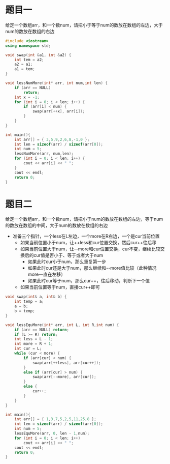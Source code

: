 # 题目一

给定一个数组arr，和一个数num，请把小于等于num的数放在数组的左边，大于num的数放在数组的右边

```c++
#include <iostream>
using namespace std;

void swap(int &a1, int &a2) {
	int tem = a2;
	a2 = a1;
	a1 = tem;
}

void lessNumMore(int* arr, int num,int len) {
	if (arr == NULL)
		return;
	int x = -1;
	for (int i = 0; i < len; i++) {
		if (arr[i] < num) {
			swap(arr[++x], arr[i]);
		}
	}
}

int main(){
	int arr[] = { 3,5,9,2,6,8,-1,0 };
	int len = sizeof(arr) / sizeof(arr[0]);
	int num = 5;
	lessNumMore(arr, num,len);
	for (int i = 0; i < len; i++) {
		cout << arr[i] << " ";
	}
	cout << endl;
	return 0;
}
```

# 题目二

给定一个数组arr，和一个数num，请把小于num的数放在数组的左边，等于num的数放在数组的中间，大于num的数放在数组的右边

- 准备三个指针，一个less在L左边，一个more在R右边，一个是cur当前位置
    - 如果当前位置小于num，让++less和cur位置交换，然后cur++往后移
    - 如果当前位置大于num，让--more和cur位置交换，cur不变，继续比较交换后的cur值是否小于、等于或者大于num
        - 如果此时cur小于num，那么重复第一步
        - 如果此时cur还是大于num，那么继续和--more值比较（此种情况more一直在左移）
        - 如果此时cur等于num，那么cur++，往后移动，判断下一个值
    - 如果当前位置等于num，直接cur++即可

```c++
void swap(int& a, int& b) {
	int temp = a;
	a = b;
	b = temp;
}

void lessEquMore(int* arr, int L, int R,int num) {
	if (arr == NULL) return;
	if (L >= R) return;
	int less = L - 1;
	int more = R + 1;
	int cur = L;
	while (cur < more) {
		if (arr[cur] < num) {
			swap(arr[++less], arr[cur++]);
		}
		else if (arr[cur] > num) {
			swap(arr[--more], arr[cur]);
		}
		else {
			cur++;
		}
	}
}

int main(){
	int arr[] = { 1,3,7,5,2,5,11,25,8 };
	int len = sizeof(arr) / sizeof(arr[0]);
	int num = 5;
	lessEquMore(arr, 0, len - 1,num);
	for (int i = 0; i < len; i++)
		cout << arr[i] << " ";
	cout << endl;
	return 0;
}
```

